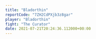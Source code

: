 ```yaml
---
title: "Bladorthin"
reportCode: "7ZH2CdPXjb3z8gar"
player: "Bladorthin"
fight: "The Curator"
date: 2021-07-21T20:24:36.112000+00:00
---
```

